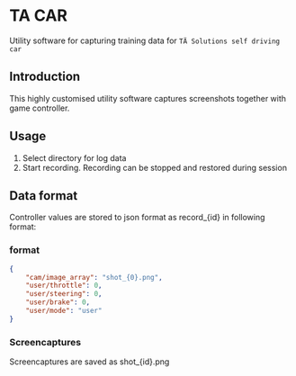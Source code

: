 # TA CAR

Utility software for capturing training data for `TÄ Solutions self driving car`

## Introduction

This highly customised utility software captures screenshots together with game controller.

## Usage

1. Select directory for log data
2. Start recording. Recording can be stopped and restored during session

## Data format
Controller values are stored to json format as record_{id} in following format:

### format
```json
{
    "cam/image_array": "shot_{0}.png",
    "user/throttle": 0,
    "user/steering": 0,
    "user/brake": 0,
    "user/mode": "user"
}
```
### Screencaptures

Screencaptures are saved as shot_{id}.png

 